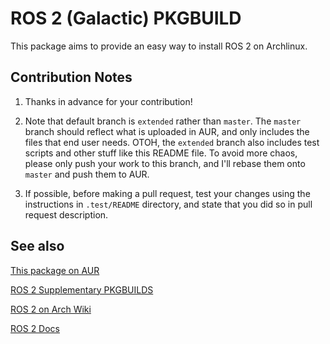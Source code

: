 # ROS 2 (Galactic) PKGBUILD

This package aims to provide an easy way to install ROS 2 on Archlinux.

## Contribution Notes

1. Thanks in advance for your contribution!

2. Note that default branch is `extended` rather than  `master`. The 
`master` branch should reflect what is uploaded in AUR, and only 
includes the files that end user needs. OTOH, the `extended` branch 
also includes test scripts and other stuff like this README file. To avoid 
more chaos, please only push your work to this branch, and I'll rebase 
them onto `master` and push them to AUR.

3. If possible, before making a pull request, test your changes using 
the instructions in `.test/README` directory, and state that you did so 
in pull request description.

## See also

[This package on AUR](https://aur.archlinux.org/packages/ros2-galactic/)

[ROS 2 Supplementary PKGBUILDS](https://github.com/m2-farzan/ros2-supplementary-pkgbuilds)

[ROS 2 on Arch Wiki](https://wiki.archlinux.org/index.php/ROS)

[ROS 2 Docs](https://docs.ros.org/en/galactic)
